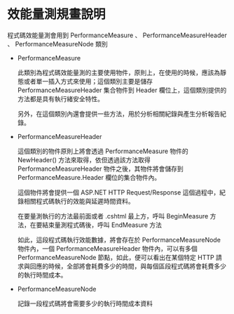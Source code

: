 # 效能量測規畫說明

程式碼效能量測會用到 PerformanceMeasure 、 PerformanceMeasureHeader 、 PerformanceMeasureNode 類別

* PerformanceMeasure

  此類別為程式碼效能量測的主要使用物件，原則上，在使用的時候，應該為靜態或者單一插入方式來使用；這個類別主要是儲存 PerformanceMeasureHeader 集合物件到 Header 欄位上，這個類別提供的方法都是具有執行緒安全特性。

  另外，在這個類別內還會提供一些方法，用於分析相關紀錄與產生分析報告紀錄。

* PerformanceMeasureHeader

  這個類別的物件原則上將會透過 PerformanceMeasure 物件的 NewHeader() 方法來取得，依但透過該方法取得 PerformanceMeasureHeader 物件之後，其物件將會儲存到 PerformanceMeasure.Header 欄位的集合物件內。

  這個物件將會提供一個 ASP.NET HTTP Request/Response 這個過程中，紀錄相關程式碼執行的效能與延遲時間資料。

  在要量測執行的方法最前面或者 .cshtml 最上方，呼叫 BeginMeasure 方法，在要結束量測程式碼後，呼叫 EndMeasure 方法

  如此，這段程式碼執行效能數據，將會存在於 PerformanceMeasureNode 物件內，一個 PerformanceMeasureHeader 物件內，可以有多個 PerformanceMeasureNode 節點，如此，便可以看出在某個特定 HTTP 請求與回應的時候，全部將會耗費多少的時間，與每個區段程式碼將會耗費多少的執行時間成本。

* PerformanceMeasureNode

  記錄一段程式碼將會需要多少的執行時間成本資料

